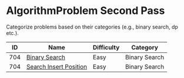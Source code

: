 # AlgorithmProblem Second Pass
Categorize problems based on their categories (e.g., binary search, dp etc.).

ID | Name | Difficulty | Category
 ---- | ----------- | -------- | ------
704|[Binary Search](https://leetcode.com/problems/binary-search/)| Easy | Binary Search
704|[Search Insert Position](https://leetcode.com/problems/search-insert-position/)| Easy | Binary Search

